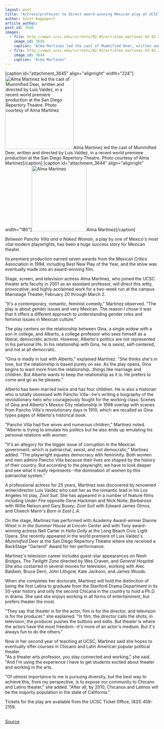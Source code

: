 ```yaml
---
layout: post
title: "Actress/professor to direct award-winning Mexican play at UCSC"
author: Scott Rappaport
article_author: 
post_id: 3646
images:
  - file: http://www1.ucsc.edu/currents/02-03/art/alma_martinez.03-01-20.224.jpg
    image_id: 3645
    caption: "Alma Martinez led the cast of Mummified Deer, written and directed by Luis Valdez, in a recent world premiere production at the San Diego Repertory Theatre. Photo courtesy of Alma Martinez"
  - file: http://www1.ucsc.edu/currents/02-03/art/alma_martinez.03-01-20.180.jpg
    image_id: 3644
    caption: "Alma Martinez"
---
```


[caption id="attachment_3645" align="alignright" width="224"]<a href="http://dev-ucsc-news.pantheonsite.io/wp-content/uploads/2003/01/alma_martinez.03-01-20.224.jpg"><img class="size-full wp-image-3645" src="http://dev-ucsc-news.pantheonsite.io/wp-content/uploads/2003/01/alma_martinez.03-01-20.224.jpg" alt="Alma Martinez led the cast of Mummified Deer, written and directed by Luis Valdez, in a recent world premiere production at the San Diego Repertory Theatre. Photo courtesy of Alma Martinez" width="224" height="240" /></a>Alma Martinez led the cast of Mummified Deer, written and directed by Luis Valdez, in a recent world premiere production at the San Diego Repertory Theatre. Photo courtesy of Alma Martinez[/caption]
[caption id="attachment_3644" align="alignright" width="180"]<a href="http://dev-ucsc-news.pantheonsite.io/wp-content/uploads/2003/01/alma_martinez.03-01-20.180.jpg"><img class="size-full wp-image-3644" src="http://dev-ucsc-news.pantheonsite.io/wp-content/uploads/2003/01/alma_martinez.03-01-20.180.jpg" alt="Alma Martinez" width="180" height="215" /></a>Alma Martinez[/caption]
<p>
  <i>Between Pancho Villa and a Naked Woman,</i> a play by one of Mexico's most vital modern playwrights, has been a huge success story for Mexican theater.
</p>
<p>
  Its premiere production earned seven awards from the Mexican Critics Association in 1994, including Best New Play of the Year, and the show was eventually made into an award-winning film.<br>
</p>
<p>
  Stage, screen, and television actress Alma Martinez, who joined the UCSC theater arts faculty in 2001 as an assistant professor, will direct this witty, provocative, and highly acclaimed work for a two-week run at the campus Mainstage Theater, February 20 through March 2.<br>
</p>
<p>
  "It's a contemporary, romantic, feminist comedy," Martinez observed. "The play is about gender issues and very Mexican. The reason I chose it was that it offers a different approach to understanding gender roles and feminist issues in Mexican culture."<br>
</p>
<p>
  The play centers on the relationship between Gina, a single widow with a son in college, and Alberto, a college professor who sees himself as a liberal, democratic activist. However, Alberto's politics are not represented in his personal life. In his relationship with Gina, he is sexist, self-centered, and not at all democratic.<br>
</p>
<p>
  "Gina is madly in lust with Alberto," explained Martinez. "She thinks she's in love, but the relationship is based purely on sex. As the play opens, Gina begins to want more from the relationship...things like marriage and children. But Alberto wants to keep the relationship as it is. He prefers to come and go as he pleases."<br>
</p>
<p>
  Alberto has been married twice and has four children. He is also a historian who is totally obsessed with Pancho Villa--he's writing a biography of the revolutionary hero who courageously fought for the working class. Scenes of Gina and Alberto's Mexico City relationship in 1998 overlap with scenes from Pancho Villa's revolutionary days in 1910, which are recalled as Gina types pages of Alberto's historical book.<br>
</p>
<p>
  "Pancho Villa had five wives and numerous children," Martinez noted. "Alberto is trying to emulate his politics but he also ends up emulating his personal relations with women.<br>
</p>
<p>
  "It's an allegory for the bigger issue of corruption in the Mexican government, which is patriarchal, sexist, and not democratic," Martinez added. "The playwright equates democracy with femininity. Both women and men admire Pancho Villa because their lives are shaped by the history of their country. But according to the playwright, we have to look deeper and see what it really represents--the domination of women by this patriarchal system."<br>
</p>
<p>
  A professional actress for 25 years, Martinez was discovered by renowned writer/director Luis Valdez who cast her as the romantic lead in his Los Angeles hit play, <i>Zoot Suit.</i> She has appeared in a number of feature films including <i>Under Fire</i> opposite Gene Hackman and Nick Nolte, <i>Barbarosa</i> with Willie Nelson and Gary Busey; <i>Zoot Suit</i> with Edward James Olmos, and Cheech Marin's <i>Born in East L.A.</i><br>
</p>
<p>
  On the stage, Martinez has performed with Academy Award-winner Dianne Wiest in <i>In the Summer House</i> at Lincoln Center and with Tony award-winning actress Nell Carter in <i>Hello Dolly</i> at the Long Beach Civic Light Opera. She recently appeared in the world premiere of Luis Valdez's <i>Mummified Deer</i> at the San Diego Repertory Theatre where she received a BackStage "Garland" Award for her performance.<br>
</p>
<p>
  Martinez's television career includes guest-star appearances on <i>Nash Bridges,</i> <i>The Twilight Zone</i> directed by Wes Craven, and <i>General Hospital.</i> She also costarred in several movies for television, working with Alec Baldwin, Bruce Dern, John Lithgow, Kate Jackson, and James Woods.<br>
</p>
<p>
  When she completes her doctorate, Martinez will hold the distinction of being the first Latina to graduate from the Stanford Drama Department in its 50-year history and only the second Chicana in the country to hold a Ph.D. in drama. She said she enjoys working in all forms of entertainment, but prefers theater the most.<br>
</p>
<p>
  "They say that theater is for the actor, film is for the director, and television is for the producer," she explained. "In film, the director calls the shots, in television, the producer pushes the buttons and edits. But theater is where the actors have the most freedom--it's more of an actor's medium. But it's always fun to do the others."<br>
</p>
<p>
  Now in her second year of teaching at UCSC, Martinez said she hopes to eventually offer courses in Chicano and Latin American popular political theater.<br>
  "As a theater arts professor, you stay connected and working," she said. "And I'm using the experience I have to get students excited about theater and working in the arts.<br>
</p>
<p>
  "Of utmost importance to me is pursuing diversity, but the best way to achieve this, from my perspective, is to expose our community to Chicano and Latino theater," she added. "After all, by 2010, Chicanos and Latinos will be the majority population in the state of California."<br>
</p>
<p>
  Tickets for the play are available from the UCSC Ticket Office, (831) 459-2159.<br>
  <br>
</p>
<p><a href="http://www1.ucsc.edu/currents/02-03/01-20/martinez.html" title="Permalink to martinez">Source</a></p>
